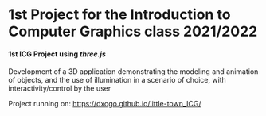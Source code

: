 # 1st Project for the Introduction to Computer Graphics class 2021/2022

#### **1st ICG Project using *three.js***

Development of a 3D application demonstrating the modeling and animation of objects, and the use of illumination in a scenario of choice, with interactivity/control by the user

Project running on: https://dxogo.github.io/little-town_ICG/
